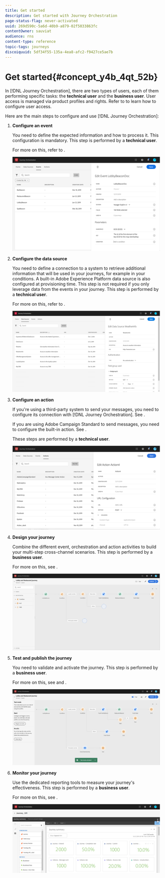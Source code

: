 ```yaml
---
title: Get started
description: Get started with Journey Orchestration
page-status-flag: never-activated
uuid: 269d590c-5a6d-40b9-a879-02f5033863fc
contentOwner: sauviat
audience: rns
content-type: reference
topic-tags: journeys
discoiquuid: 5df34f55-135a-4ea8-afc2-f9427ce5ae7b
---
```


# Get started{#concept_y4b_4qt_52b}

In [!DNL Journey Orchestration], there are two types of users, each of them performing specific tasks: the **technical user** and the **business user**. User access is managed via product profiles and rights. Refer to [](../about/access-management.md) to learn how to configure user access.

Here are the main steps to configure and use [!DNL Journey Orchestration]:

1. **Configure an event**

    You need to define the expected information and how to process it. This configuration is mandatory. This step is performed by a **technical user**.

    For more on this, refer to [](../event/about-events.md).

    ![](../assets/journey7.png)  

1. **Configure the data source**

    You need to define a connection to a system to retrieve additional information that will be used in your journeys, for example in your conditions. A built-in Adobe Experience Platform data source is also configured at provisioning time. This step is not required if you only leverage data from the events in your journey. This step is performed by a **technical user**. 

    For more on this, refer to [](../datasource/about-data-sources.md).
    
    ![](../assets/journey22.png)  

1. **Configure an action**

    If you're using a third-party system to send your messages, you need to configure its connection with [!DNL Journey Orchestration]. See [](../action/about-custom-action-configuration.md). 

    If you are using Adobe Campaign Standard to send messages, you need to configure the built-in action. See [](../action/working-with-adobe-campaign.md). 

    These steps are performed by a **technical user**. 

    ![](../assets/custom2.png)  

1. **Design your journey**

     Combine the different event, orchestration and action activities to build your multi-step cross-channel scenarios. This step is performed by a **business user**. 

     For more on this, see [](../building-journeys/journey.md).

     ![](../assets/journeyuc2_24.png)

1. **Test and publish the journey**

    You need to validate and activate the journey. This step is performed by a **business user**. 

    For more on this, see [](../building-journeys/testing-the-journey.md) and [](../building-journeys/publishing-the-journey.md).

    ![](../assets/journeyuc2_32bis.png)

1. **Monitor your journey**

    Use the dedicated reporting tools to measure your journey's effectiveness. This step is performed by a **business user**. 

    For more on this, see [](../reporting/about-journey-reports.md).

    ![](../assets/dynamic_report_journey_12.png)

